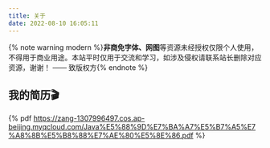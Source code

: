 ```yaml
---
title: 关于
date: 2022-08-10 16:05:11
---
```


{% note warning modern %}<b>非商免字体、网图</b>等资源未经授权仅限个人使用，不得用于商业用途。本站平时仅用于交流和学习，如涉及侵权请联系站长删除对应资源，谢谢！ —— 致版权方{% endnote %}

## 我的简历🎬

{% pdf https://zang-1307996497.cos.ap-beijing.myqcloud.com/Java%E5%88%9D%E7%BA%A7%E5%B7%A5%E7%A8%8B%E5%B8%88%E7%AE%80%E5%8E%86.pdf %}


